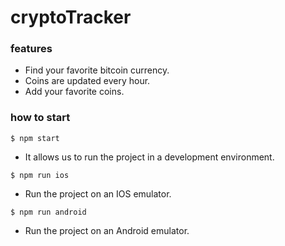 # cryptoTracker

### features

- Find your favorite bitcoin currency.
- Coins are updated every hour.
- Add your favorite coins.


### how to start

`$ npm start`

- It allows us to run the project in a development environment.

`$ npm run ios`

- Run the project on an IOS emulator.

`$ npm run android`

- Run the project on an Android emulator.
